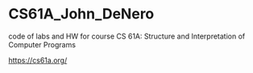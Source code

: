 # CS61A_John_DeNero
code of labs and HW for course CS 61A: Structure and Interpretation of Computer Programs

https://cs61a.org/

